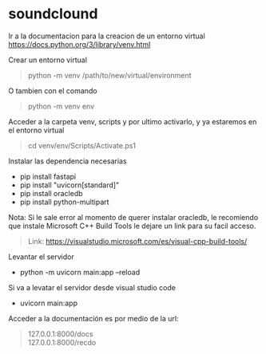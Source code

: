 # soundclound

Ir a la documentacion para la creacion de un entorno virtual
https://docs.python.org/3/library/venv.html

Crear un entorno virtual
  >python -m venv /path/to/new/virtual/environment

O tambien con el comando
  >python -m venv env

Acceder a la carpeta venv, scripts y por ultimo activarlo, y ya estaremos en el entorno virtual
  >cd venv/env/Scripts/Activate.ps1

Instalar las dependencia necesarias
  - pip install fastapi
  - pip install "uvicorn[standard]"
  - pip install oracledb
  - pip install python-multipart


  
  Nota: Si le sale error al momento de querer instalar oracledb, le recomiendo que instale Microsoft C++ Build Tools le dejare un link para su facil acceso. 
   >Link: https://visualstudio.microsoft.com/es/visual-cpp-build-tools/

Levantar el servidor
  - python -m uvicorn main:app –reload
  
Si va a levatar el servidor desde visual studio code
  - uvicorn main:app

Acceder a la documentación es por medio de la url: 
  > 127.0.0.1:8000/docs  
  > 127.0.0.1:8000/recdo
